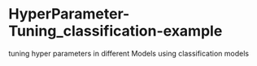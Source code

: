 # HyperParameter-Tuning_classification-example
tuning hyper parameters in different Models using classification models
